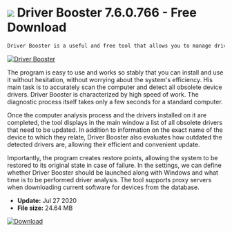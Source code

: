 # ![](https://cdn.softexe.net/static/icon/c/driver-booster-8305.png) Driver Booster 7.6.0.766 - Free Download

```sh
Driver Booster is a useful and free tool that allows you to manage drivers for devices in Windows, ensuring that the most up-to-date software that controls the work of various components is always installed on your computer.
```
[![Driver Booster](https://gallery.dpcdn.pl/imgc/Tools/17054/g_-_420x350_1.5_-_x20150923141318_0.png)](https://softexe.net/win/disks-files/hdd-utilities/driver-booster:hcRe.html)

The program is easy to use and works so stably that you can install and use it without hesitation, without worrying about the system's efficiency. His main task is to accurately scan the computer and detect all obsolete device drivers. Driver Booster is characterized by high speed of work. The diagnostic process itself takes only a few seconds for a standard computer.
 
 Once the computer analysis process and the drivers installed on it are completed, the tool displays in the main window a list of all obsolete drivers that need to be updated. In addition to information on the exact name of the device to which they relate, Driver Booster also evaluates how outdated the detected drivers are, allowing their efficient and convenient update.
 
 Importantly, the program creates restore points, allowing the system to be restored to its original state in case of failure. In the settings, we can define whether Driver Booster should be launched along with Windows and what time is to be performed driver analysis. The tool supports proxy servers when downloading current software for devices from the database.


- **Update:** Jul 27 2020
- **File size:** 24.64 MB

[![Download](https://cdn.softexe.net/static/img/download.png)](https://softexe.net/win/disks-files/hdd-utilities/driver-booster:hcRe.html)

